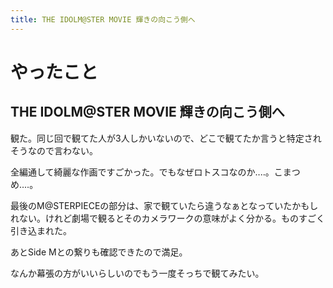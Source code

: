 ```yaml
---
title: THE IDOLM@STER MOVIE 輝きの向こう側へ
---
```


# やったこと

## THE IDOLM@STER MOVIE 輝きの向こう側へ

観た。同じ回で観てた人が3人しかいないので、どこで観てたか言うと特定されそうなので言わない。

全編通して綺麗な作画ですごかった。でもなぜロトスコなのか‥‥。こまつめ‥‥。

最後のM@STERPIECEの部分は、家で観ていたら違うなぁとなっていたかもしれない。けれど劇場で観るとそのカメラワークの意味がよく分かる。ものすごく引き込まれた。

あとSide Mとの繋りも確認できたので満足。

なんか幕張の方がいいらしいのでもう一度そっちで観てみたい。
